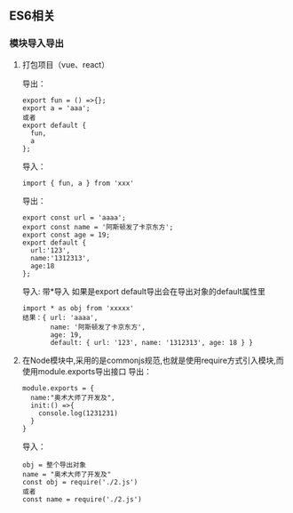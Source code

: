 ## ES6相关

### 模块导入导出
1. 打包项目（vue、react）

    导出：
    ```
    export fun = () =>{};
    export a = 'aaa';
    或者
    export default {
      fun,
      a
    };
    ```
    导入：
    ```
    import { fun, a } from 'xxx'
    ```

    导出：
    ```
    export const url = 'aaaa';
    export const name = '阿斯顿发了卡京东方';
    export const age = 19;
    export default {
      url:'123',
      name:'1312313',
      age:18
    };
    ```
    导入: 带*导入 如果是export default导出会在导出对象的default属性里
    ```
    import * as obj from 'xxxxx'
    结果：{ url: 'aaaa',
           name: '阿斯顿发了卡京东方',
           age: 19,
           default: { url: '123', name: '1312313', age: 18 } }
    ```

2. 在Node模块中,采用的是commonjs规范,也就是使用require方式引入模块,而使用module.exports导出接口
    导出：
    ```
    module.exports = {
      name:"奥术大师了开发及",
      init:() =>{
        console.log(1231231)
      }
    }
    ```

    导入：
    ```
    obj = 整个导出对象
    name = "奥术大师了开发及"
    const obj = require('./2.js')
    或者
    const name = require('./2.js')
    ```
[^_^]: 这里是一段注释文本